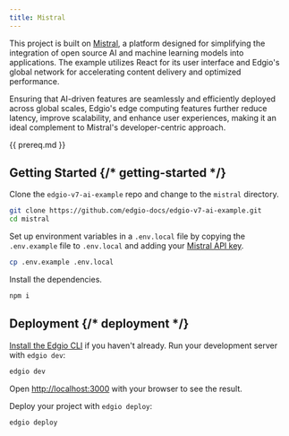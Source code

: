 ```yaml
---
title: Mistral
---
```


This project is built on [Mistral](https://mistral.ai/), a platform designed for simplifying the integration of open source AI and machine learning models into applications. The example utilizes React for its user interface and Edgio's global network for accelerating content delivery and optimized performance.

Ensuring that AI-driven features are seamlessly and efficiently deployed across global scales, Edgio's edge computing features further reduce latency, improve scalability, and enhance user experiences, making it an ideal complement to Mistral's developer-centric approach.

{{ prereq.md }}

## Getting Started {/* getting-started */}

Clone the `edgio-v7-ai-example` repo and change to the `mistral` directory.

```bash
git clone https://github.com/edgio-docs/edgio-v7-ai-example.git
cd mistral
```

Set up environment variables in a `.env.local` file by copying the `.env.example` file to `.env.local` and adding your [Mistral API key](https://docs.mistral.ai/#api-access).

```bash
cp .env.example .env.local
```

Install the dependencies.

```bash
npm i
```

## Deployment {/* deployment */}

[Install the Edgio CLI](https://docs.edg.io/applications/v7/develop/cli) if you haven't already. Run your development server with `edgio dev`:

```bash
edgio dev
```

Open [http://localhost:3000](http://localhost:3000) with your browser to see the result.

Deploy your project with `edgio deploy`:

```bash
edgio deploy
```
